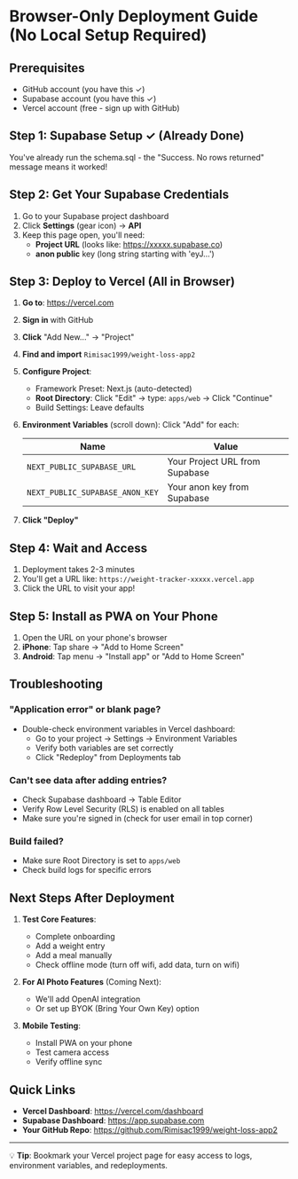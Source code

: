 # Browser-Only Deployment Guide (No Local Setup Required)

## Prerequisites
- GitHub account (you have this ✓)
- Supabase account (you have this ✓)
- Vercel account (free - sign up with GitHub)

## Step 1: Supabase Setup ✓ (Already Done)
You've already run the schema.sql - the "Success. No rows returned" message means it worked!

## Step 2: Get Your Supabase Credentials

1. Go to your Supabase project dashboard
2. Click **Settings** (gear icon) → **API**
3. Keep this page open, you'll need:
   - **Project URL** (looks like: https://xxxxx.supabase.co)
   - **anon public** key (long string starting with 'eyJ...')

## Step 3: Deploy to Vercel (All in Browser)

1. **Go to**: https://vercel.com
2. **Sign in** with GitHub
3. **Click** "Add New..." → "Project"
4. **Find and import** `Rimisac1999/weight-loss-app2`
5. **Configure Project**:
   - Framework Preset: Next.js (auto-detected)
   - **Root Directory**: Click "Edit" → type: `apps/web` → Click "Continue"
   - Build Settings: Leave defaults

6. **Environment Variables** (scroll down):
   Click "Add" for each:
   
   | Name | Value |
   |------|-------|
   | `NEXT_PUBLIC_SUPABASE_URL` | Your Project URL from Supabase |
   | `NEXT_PUBLIC_SUPABASE_ANON_KEY` | Your anon key from Supabase |

7. **Click "Deploy"**

## Step 4: Wait and Access

1. Deployment takes 2-3 minutes
2. You'll get a URL like: `https://weight-tracker-xxxxx.vercel.app`
3. Click the URL to visit your app!

## Step 5: Install as PWA on Your Phone

1. Open the URL on your phone's browser
2. **iPhone**: Tap share → "Add to Home Screen"
3. **Android**: Tap menu → "Install app" or "Add to Home Screen"

## Troubleshooting

### "Application error" or blank page?
- Double-check environment variables in Vercel dashboard:
  - Go to your project → Settings → Environment Variables
  - Verify both variables are set correctly
  - Click "Redeploy" from Deployments tab

### Can't see data after adding entries?
- Check Supabase dashboard → Table Editor
- Verify Row Level Security (RLS) is enabled on all tables
- Make sure you're signed in (check for user email in top corner)

### Build failed?
- Make sure Root Directory is set to `apps/web`
- Check build logs for specific errors

## Next Steps After Deployment

1. **Test Core Features**:
   - Complete onboarding
   - Add a weight entry
   - Add a meal manually
   - Check offline mode (turn off wifi, add data, turn on wifi)

2. **For AI Photo Features** (Coming Next):
   - We'll add OpenAI integration
   - Or set up BYOK (Bring Your Own Key) option

3. **Mobile Testing**:
   - Install PWA on your phone
   - Test camera access
   - Verify offline sync

## Quick Links

- **Vercel Dashboard**: https://vercel.com/dashboard
- **Supabase Dashboard**: https://app.supabase.com
- **Your GitHub Repo**: https://github.com/Rimisac1999/weight-loss-app2

---

💡 **Tip**: Bookmark your Vercel project page for easy access to logs, environment variables, and redeployments.